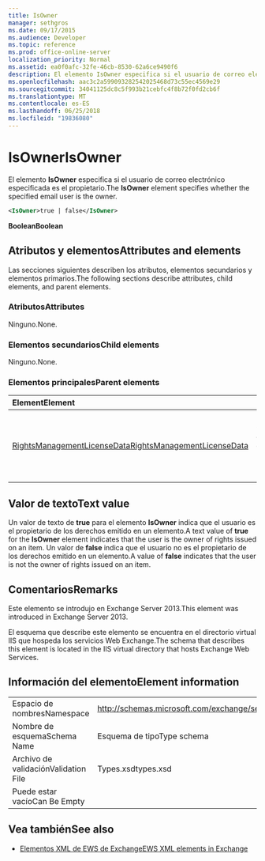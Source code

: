 ```yaml
---
title: IsOwner
manager: sethgros
ms.date: 09/17/2015
ms.audience: Developer
ms.topic: reference
ms.prod: office-online-server
localization_priority: Normal
ms.assetid: ea0f0afc-32fe-46cb-8530-62a6ce9490f6
description: El elemento IsOwner especifica si el usuario de correo electrónico especificada es el propietario.
ms.openlocfilehash: aac3c2a599093282542025468d73c55ec4569e29
ms.sourcegitcommit: 34041125dc8c5f993b21cebfc4f8b72f0fd2cb6f
ms.translationtype: MT
ms.contentlocale: es-ES
ms.lasthandoff: 06/25/2018
ms.locfileid: "19836080"
---
```

# <a name="isowner"></a><span data-ttu-id="5999b-103">IsOwner</span><span class="sxs-lookup"><span data-stu-id="5999b-103">IsOwner</span></span>

<span data-ttu-id="5999b-104">El elemento **IsOwner** especifica si el usuario de correo electrónico especificada es el propietario.</span><span class="sxs-lookup"><span data-stu-id="5999b-104">The **IsOwner** element specifies whether the specified email user is the owner.</span></span> 
  
```XML
<IsOwner>true | false</IsOwner>
```

 <span data-ttu-id="5999b-105">**Boolean**</span><span class="sxs-lookup"><span data-stu-id="5999b-105">**Boolean**</span></span>
## <a name="attributes-and-elements"></a><span data-ttu-id="5999b-106">Atributos y elementos</span><span class="sxs-lookup"><span data-stu-id="5999b-106">Attributes and elements</span></span>

<span data-ttu-id="5999b-107">Las secciones siguientes describen los atributos, elementos secundarios y elementos primarios.</span><span class="sxs-lookup"><span data-stu-id="5999b-107">The following sections describe attributes, child elements, and parent elements.</span></span>
  
### <a name="attributes"></a><span data-ttu-id="5999b-108">Atributos</span><span class="sxs-lookup"><span data-stu-id="5999b-108">Attributes</span></span>

<span data-ttu-id="5999b-109">Ninguno.</span><span class="sxs-lookup"><span data-stu-id="5999b-109">None.</span></span>
  
### <a name="child-elements"></a><span data-ttu-id="5999b-110">Elementos secundarios</span><span class="sxs-lookup"><span data-stu-id="5999b-110">Child elements</span></span>

<span data-ttu-id="5999b-111">Ninguno.</span><span class="sxs-lookup"><span data-stu-id="5999b-111">None.</span></span>
  
### <a name="parent-elements"></a><span data-ttu-id="5999b-112">Elementos principales</span><span class="sxs-lookup"><span data-stu-id="5999b-112">Parent elements</span></span>

|<span data-ttu-id="5999b-113">**Element**</span><span class="sxs-lookup"><span data-stu-id="5999b-113">**Element**</span></span>|<span data-ttu-id="5999b-114">**Descripción**</span><span class="sxs-lookup"><span data-stu-id="5999b-114">**Description**</span></span>|
|:-----|:-----|
|[<span data-ttu-id="5999b-115">RightsManagementLicenseData</span><span class="sxs-lookup"><span data-stu-id="5999b-115">RightsManagementLicenseData</span></span>](rightsmanagementlicensedata.md) <br/> |<span data-ttu-id="5999b-116">Especifica información sobre la licencia de administración de derechos.</span><span class="sxs-lookup"><span data-stu-id="5999b-116">Specifies information about the rights management license.</span></span>  <br/> |
   
## <a name="text-value"></a><span data-ttu-id="5999b-117">Valor de texto</span><span class="sxs-lookup"><span data-stu-id="5999b-117">Text value</span></span>

<span data-ttu-id="5999b-118">Un valor de texto de **true** para el elemento **IsOwner** indica que el usuario es el propietario de los derechos emitido en un elemento.</span><span class="sxs-lookup"><span data-stu-id="5999b-118">A text value of **true** for the **IsOwner** element indicates that the user is the owner of rights issued on an item.</span></span> <span data-ttu-id="5999b-119">Un valor de **false** indica que el usuario no es el propietario de los derechos emitido en un elemento.</span><span class="sxs-lookup"><span data-stu-id="5999b-119">A value of **false** indicates that the user is not the owner of rights issued on an item.</span></span> 
  
## <a name="remarks"></a><span data-ttu-id="5999b-120">Comentarios</span><span class="sxs-lookup"><span data-stu-id="5999b-120">Remarks</span></span>

<span data-ttu-id="5999b-121">Este elemento se introdujo en Exchange Server 2013.</span><span class="sxs-lookup"><span data-stu-id="5999b-121">This element was introduced in Exchange Server 2013.</span></span>
  
<span data-ttu-id="5999b-122">El esquema que describe este elemento se encuentra en el directorio virtual IIS que hospeda los servicios Web Exchange.</span><span class="sxs-lookup"><span data-stu-id="5999b-122">The schema that describes this element is located in the IIS virtual directory that hosts Exchange Web Services.</span></span>
  
## <a name="element-information"></a><span data-ttu-id="5999b-123">Información del elemento</span><span class="sxs-lookup"><span data-stu-id="5999b-123">Element information</span></span>

|||
|:-----|:-----|
|<span data-ttu-id="5999b-124">Espacio de nombres</span><span class="sxs-lookup"><span data-stu-id="5999b-124">Namespace</span></span>  <br/> |http://schemas.microsoft.com/exchange/services/2006/types  <br/> |
|<span data-ttu-id="5999b-125">Nombre de esquema</span><span class="sxs-lookup"><span data-stu-id="5999b-125">Schema Name</span></span>  <br/> |<span data-ttu-id="5999b-126">Esquema de tipo</span><span class="sxs-lookup"><span data-stu-id="5999b-126">Type schema</span></span>  <br/> |
|<span data-ttu-id="5999b-127">Archivo de validación</span><span class="sxs-lookup"><span data-stu-id="5999b-127">Validation File</span></span>  <br/> |<span data-ttu-id="5999b-128">Types.xsd</span><span class="sxs-lookup"><span data-stu-id="5999b-128">types.xsd</span></span>  <br/> |
|<span data-ttu-id="5999b-129">Puede estar vacío</span><span class="sxs-lookup"><span data-stu-id="5999b-129">Can Be Empty</span></span>  <br/> ||
   
## <a name="see-also"></a><span data-ttu-id="5999b-130">Vea también</span><span class="sxs-lookup"><span data-stu-id="5999b-130">See also</span></span>



- [<span data-ttu-id="5999b-131">Elementos XML de EWS de Exchange</span><span class="sxs-lookup"><span data-stu-id="5999b-131">EWS XML elements in Exchange</span></span>](ews-xml-elements-in-exchange.md)


